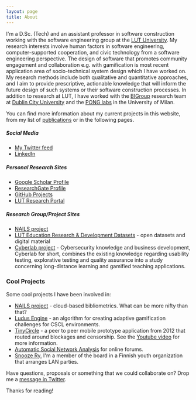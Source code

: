```yaml
---
layout: page
title: About
---
```


I'm a D.Sc. (Tech) and an assistant professor in software construction working with the software engineering group at the [LUT University](http://www.lut.fi/). My research interests involve human factors in software engineering, computer-supported cooperation, and civic technology from a software engineering perspective. The design of software that promotes community engagement and collaboration e.g. with gamification is most recent application area of socio-technical system design which I have worked on. My research methods include both qualitative and quantitative approaches, and I aim to provide prescriptive, actionable knowledge that will inform the future design of such systems or their software construction processes. In addition to research at LUT, I have worked with the [BIGroup](http://big.computing.dcu.ie/) research team at [Dublin City University](https://www.dcu.ie/) and the [PONG labs](https://pong.di.unimi.it/) in the University of Milan.

You can find more information about my current projects in this website, from my list of [publications](/publications/) or in the following pages.

##### Social Media

 * [My Twitter feed](https://twitter.com/aknutas)
 * [LinkedIn](https://www.linkedin.com/in/anttiknutas)

##### Personal Research Sites

 * [Google Scholar Profile](https://scholar.google.com/citations?user=svyPd-YAAAAJ)
 * [ResearchGate Profile](https://www.researchgate.net/profile/Antti_Knutas)
 * [GitHub Projects](https://github.com/aknutas/)
 * [LUT Research Portal](https://research.lut.fi/converis/portal/Person/40268?auxfun=&lang=en_GB)

##### Research Group/Project Sites
 * [NAILS project](http://nailsproject.net)
 * [LUT Education Research & Development Datasets](https://zenodo.org/communities/lut-edu-research/) - open datasets and digital material
 * [Cyberlab project](https://www2.it.lut.fi/GRIP/about) - Cybersecurity knowledge and business development, Cyberlab for short, combines the existing knowledge regarding usability testing, explorative testing and quality assurance into a study concerning long-distance learning and gamified teaching applications.

### Cool Projects

Some cool projects I have been involved in:

* [NAILS project](http://nailsproject.net) - cloud-based bibliometrics. What can be more nifty than that?
* [Ludus Engine](https://github.com/aknutas/ludusengine) - an algorithm for creating adaptive gamification challenges for CSCL environments.
* [TinyCircle](https://github.com/aknutas/TinyCircle) - a peer to peer mobile prototype application from 2012 that routed around blockages and censorship. See the [Youtube video](http://youtu.be/N1Uz0OsoEcU) for more information.
* [Automatic Social Network Analysis](https://github.com/aknutas/sna-saga) for online forums.
* [Snooze Ry.](http://www.snooze.fi) I'm a member of the board in a Finnish youth organization that arranges LAN parties.

Have questions, proposals or something that we could collaborate on? Drop me a [message in Twitter](https://twitter.com/aknutas).

Thanks for reading!
